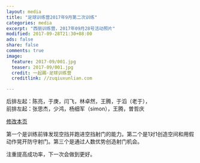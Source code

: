 ```yaml
---
layout: media
title: "足球训练营2017年9月第二次训练"
categories: media
excerpt: "西丽训练营，2017年09月28号活动照片"
modified: 2017-09-28T21:30+08:00
ads: false
share: false
comments: true
image:
  feature: 2017-09/001.jpg
  teaser: 2017-09/001.jpg
  credit: 一起踢·足球训练营
  creditlink: //zuqiuxunlian.com

---   
```

后排左起：陈亮，于庚，闫飞，林卓然，王腾，于滔（老于），    
前排左起：张思杰，少鸿，杨细军（simon），王腾，曽哲庆   


<a href="https://github.com/zuqiuxunlian/zuqiuxunlian/edit/gh-pages/_posts/media/2017-09-28-training-20170928.md" class="btn-info">修改本页</a>

第一个是训练前锋发现空挡并跑进空挡射门的能力。第二个是1对1创造空间和用假动作晃开防守射门。第三个是通过人数优势创造射门机会。

注重提高成功率，下一次会做到更好。
